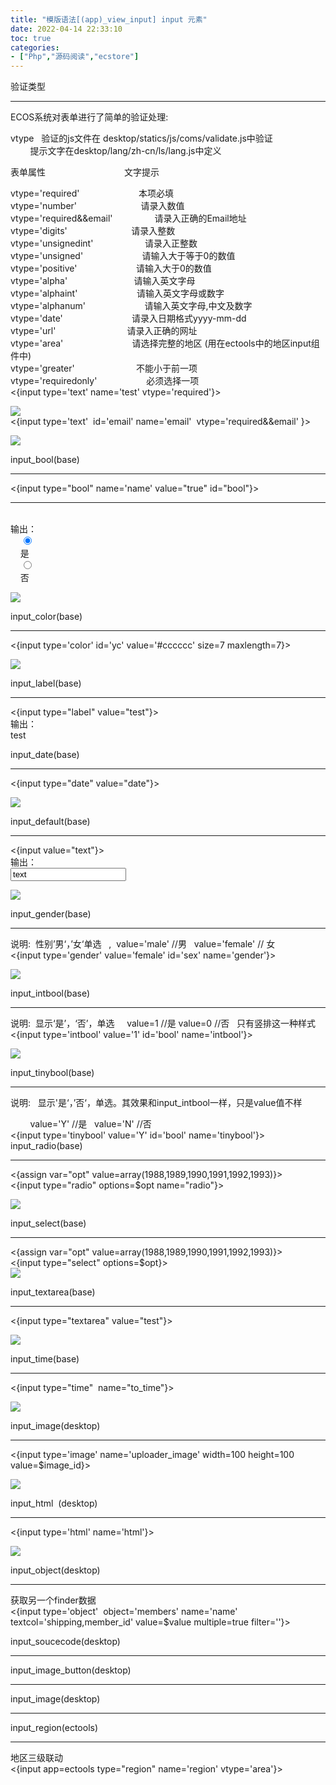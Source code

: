 ```yaml
---
title: "模版语法[(app)_view_input] input 元素"
date: 2022-04-14 22:33:10
toc: true
categories:
- ["Php","源码阅读","ecstore"]
---
```


验证类型

---

ECOS系统对表单进行了简单的验证处理:

vtype   验证的js文件在 desktop/statics/js/coms/validate.js中验证<br />        提示文字在desktop/lang/zh-cn/ls/lang.js中定义


表单属性                                文字提示

vtype='required'                        本项必填<br />vtype='number'                          请录入数值<br />vtype='required&&email'                 请录入正确的Email地址<br />vtype='digits'                          请录入整数<br />vtype='unsignedint'                     请录入正整数<br />vtype='unsigned'                        请输入大于等于0的数值<br />vtype='positive'                        请输入大于0的数值<br />vtype='alpha'                           请输入英文字母<br />vtype='alphaint'                        请输入英文字母或数字<br />vtype='alphanum'                        请输入英文字母,中文及数字<br />vtype='date'                            请录入日期格式yyyy-mm-dd<br />vtype='url'                             请录入正确的网址<br />vtype='area'                            请选择完整的地区 (用在ectools中的地区input组件中)<br />vtype='greater'                         不能小于前一项<br />vtype='requiredonly'                    必须选择一项<br /><{input type='text' name='test' vtype='required'}>

![](https://file.wulicode.com/yuque/202208/04/23/3430NHSonFqO.png?x-oss-process=image/resize,h_30)<br /><{input type='text'  id='email' name='email'  vtype='required&&email' }>

![](https://file.wulicode.com/yuque/202208/04/23/3430O3wMkBJx.png?x-oss-process=image/resize,h_36)


input_bool(base)

---

<{input type="bool" name='name' value="true" id="bool"}><hr /><br />输出：<br />    <input value="true" checked="checked" type="radio" name="name" id="bool-t" check="#" /><br />    <label for="bool-t">是</label><br />    <input value="false" type="radio" name="name" id="bool-f" check="#" /><br />    <label for="bool-f">否</label><input type="hidden" name="_DTYPE_BOOL[]" value="name" />

![](https://file.wulicode.com/yuque/202208/04/23/3431muw6Huyl.jpg?x-oss-process=image/resize,h_29)


input_color(base)

---

<{input type='color' id='yc' value='#cccccc' size=7 maxlength=7}>

![](https://file.wulicode.com/yuque/202208/04/23/34318D5d90IA.png?x-oss-process=image/resize,h_213)


input_label(base)

---

<{input type="label" value="test"}><br />输出：<br /><span>test</span>

input_date(base)

---

<{input type="date" value="date"}>

![](https://file.wulicode.com/yuque/202208/04/23/3431PlRC1UZV.jpg?x-oss-process=image/resize,h_244)


input_default(base)

---

<{input value="text"}><br />输出：<br /><input autocomplete="off" class="x-input " value="text" id="dom_el_006b022" type="text" />

![](https://file.wulicode.com/yuque/202208/04/23/3432hJ3KsVZR.jpg?x-oss-process=image/resize,h_24)


input_gender(base)

---

说明:  性别’男‘，’女‘单选   ,  value='male' //男   value='female' // 女<br /><{input type='gender' value='female' id='sex' name='gender'}>

![](https://file.wulicode.com/yuque/202208/04/23/3432jWrdrPiZ.png?x-oss-process=image/resize,h_46)



input_intbool(base)

---

说明:  显示‘是’，‘否’，单选     value=1 //是 value=0 //否   只有竖排这一种样式<br /><{input type='intbool' value='1' id='bool' name='intbool'}>

![](https://file.wulicode.com/yuque/202208/04/23/3432cZDZ43Y5.jpg?x-oss-process=image/resize,h_43)


input_tinybool(base)

---

说明:   显示'是‘，’否‘，单选。其效果和input_intbool一样，只是value值不样

        value='Y' //是   value='N' //否 <br /><{input type='tinybool' value='Y' id='bool' name='tinybool'}><br />input_radio(base)

---

<{assign var="opt" value=array(1988,1989,1990,1991,1992,1993)}><br /><{input type="radio" options=$opt name="radio"}>

![](https://file.wulicode.com/yuque/202208/04/23/3433PiEg8FMy.jpg?x-oss-process=image/resize,h_124)

input_select(base)

---

<{assign var="opt" value=array(1988,1989,1990,1991,1992,1993)}><br /><{input type="select" options=$opt}><br />![](https://file.wulicode.com/yuque/202208/04/23/3433K9vGix1Z.jpg?x-oss-process=image/resize,h_118)


input_textarea(base)

---

<{input type="textarea" value="test"}>

![](https://file.wulicode.com/yuque/202208/04/23/3434gJREPa02.jpg?x-oss-process=image/resize,h_61)


input_time(base)

---

<{input type="time"  name="to_time"}>

![](https://file.wulicode.com/yuque/202208/04/23/3434PJXy7aKG.jpg?x-oss-process=image/resize,h_245)



input_image(desktop)

---

<{input type='image' name='uploader_image' width=100 height=100 value=$image_id}>

![](https://file.wulicode.com/yuque/202208/04/23/3434hrhSPRz4.png?x-oss-process=image/resize,h_112)


input_html  (desktop)

---

<{input type='html' name='html'}>

![](https://file.wulicode.com/yuque/202208/04/23/3435fC4ef5Sk.png?x-oss-process=image/resize,h_116)


input_object(desktop)

---

获取另一个finder数据<br /><{input type='object'  object='members' name='name' textcol='shipping,member_id' value=$value multiple=true filter=''}>


input_soucecode(desktop)

---



input_image_button(desktop)

---



input_image(desktop)

---















input_region(ectools)

---

地区三级联动<br /><{input app=ectools type="region" name='region' vtype='area'}>

